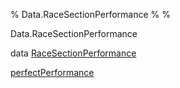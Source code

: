 % Data.RaceSectionPerformance
% 
% 

Data.RaceSectionPerformance

data
[RaceSectionPerformance](Data-RaceSectionPerformance.html#t:RaceSectionPerformance)

[perfectPerformance](Data-RaceSectionPerformance.html#v:perfectPerformance)
